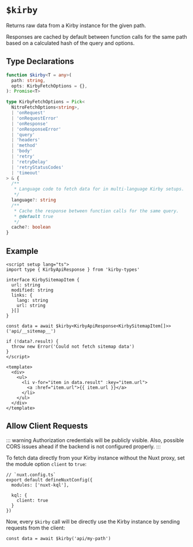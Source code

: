 # `$kirby`

Returns raw data from a Kirby instance for the given path.

Responses are cached by default between function calls for the same path based on a calculated hash of the query and options.

## Type Declarations

```ts
function $kirby<T = any>(
  path: string,
  opts: KirbyFetchOptions = {},
): Promise<T>

type KirbyFetchOptions = Pick<
  NitroFetchOptions<string>,
  | 'onRequest'
  | 'onRequestError'
  | 'onResponse'
  | 'onResponseError'
  | 'query'
  | 'headers'
  | 'method'
  | 'body'
  | 'retry'
  | 'retryDelay'
  | 'retryStatusCodes'
  | 'timeout'
> & {
  /**
   * Language code to fetch data for in multi-language Kirby setups.
   */
  language?: string
  /**
   * Cache the response between function calls for the same query.
   * @default true
   */
  cache?: boolean
}
```

## Example

```vue
<script setup lang="ts">
import type { KirbyApiResponse } from 'kirby-types'

interface KirbySitemapItem {
  url: string
  modified: string
  links: {
    lang: string
    url: string
  }[]
}

const data = await $kirby<KirbyApiResponse<KirbySitemapItem[]>>('api/__sitemap__')

if (!data?.result) {
  throw new Error('Could not fetch sitemap data')
}
</script>

<template>
  <div>
    <ul>
      <li v-for="item in data.result" :key="item.url">
        <a :href="item.url">{{ item.url }}</a>
      </li>
    </ul>
  </div>
</template>
```

## Allow Client Requests

::: warning
Authorization credentials will be publicly visible. Also, possible CORS issues ahead if the backend is not configured properly.
:::

To fetch data directly from your Kirby instance without the Nuxt proxy, set the module option `client` to `true`:

```ts{6}
// `nuxt.config.ts`
export default defineNuxtConfig({
  modules: ['nuxt-kql'],

  kql: {
    client: true
  }
})
```

Now, every `$kirby` call will be directly use the Kirby instance by sending requests from the client:

```ts{3}
const data = await $kirby('api/my-path')
```

